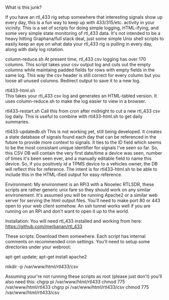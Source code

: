 What is this junk?

If you have an rtl_433 rig setup somewhere that interesting signals show up every day, this is a fun way to keep up with 433/315/etc. activity in your vicinity. This is a set of scripts for doing simple logging, HTML-ifying, and some very simple state monitoring of rtl_433 data. It's not intended to be a heavy hitting Graphana/full stack deal, just some simple Unix shell scripts to easily keep an eye on what data your rtl_433 rig is pulling in every day, along with daily log rotation.

column-reduce.sh
At present time, rtl_433 csv logging has over 170 columns. This script takes your csv output log and cuts out the empty columns while maintaing padded fields for rows with empty fields in the same log. This way the csv header is still correct for every column but you loose all unused columns. Redirect output to save it to a new log.

rtl433-html.sh  
This takes your rtl_433 csv log and generates an HTML-tabled version. It uses column-reduce.sh to make the log easier to view in a browser.

rtl433-restart.sh 
Call this from cron after midnight to cut a new rtl_433 csv log daily. This is useful to combine with rtl433-html.sh to get daily summaries.

rtl433-updatedb.sh
This is not working yet, still being developed. It creates a state database of signals found each day that can be referenced in the future to provide more context to signals. It ties to the ID field which seems to be the most consistant unique identifier for signals I've seen so far. So, this CSV DB will contain the very first date/time a device was seen, number of times it's been seen ever, and a manually editable field to name this device. So, if you positively id a TPMS device to a vehicles owner, the DB will reflect this for reference. The intent is for rtl433-html.sh to be able to include this in the HTML-ified output for easy reference.


Environment:
My environment is an RPi3 with a Nooelec RTLSDR, these scripts are rather generic unix fare so they should work on any similar environement. It's assumed you will be running Apache2 or a similar web server for serving the html output files. You'll need to make port 80 or 443 open to your web client somehow. An ssh tunnel works well if you are running on an RPi and don't want to open it up to the world.


Installation:
You will need rtl_433 installed and working from here: https://github.com/merbanan/rtl_433

These scripts:
Download them somewhere. Each script has internal comments on recommended cron settings. You'll need to setup some directories under your webroot:

apt-get update; apt-get install apache2

mkdir -p /var/www/html/rtl433/csv

Assuming your're not running these scripts as root (please just don't) you'll also need this:
chgrp pi /var/www/html/rtl433
chmod 775 /var/www/html/rtl433
chgrp pi /var/www/html/rtl433/csv
chmod 775 /var/www/html/rtl433/csv

